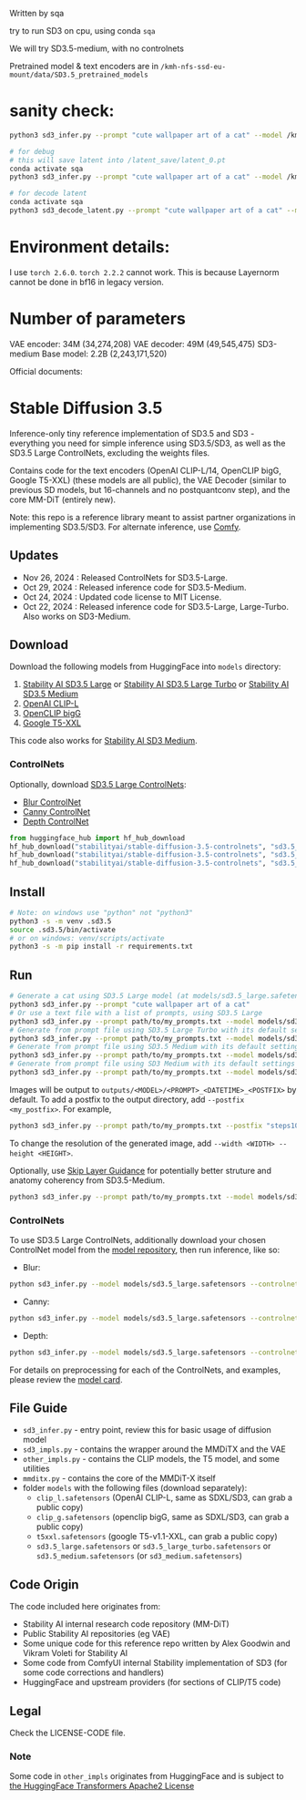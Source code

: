 Written by sqa

try to run SD3 on cpu, using conda `sqa`

We will try SD3.5-medium, with no controlnets

Pretrained model & text encoders are in `/kmh-nfs-ssd-eu-mount/data/SD3.5_pretrained_models`

# sanity check:

```sh
python3 sd3_infer.py --prompt "cute wallpaper art of a cat" --model /kmh-nfs-ssd-eu-mount/data/SD3.5_pretrained_models/sd3.5_medium.safetensors

# for debug
# this will save latent into /latent_save/latent_0.pt
conda activate sqa
python3 sd3_infer.py --prompt "cute wallpaper art of a cat" --model /kmh-nfs-ssd-eu-mount/data/SD3.5_pretrained_models/sd3.5_medium.safetensors --steps 1

# for decode latent
conda activate sqa
python3 sd3_decode_latent.py --prompt "cute wallpaper art of a cat" --model /kmh-nfs-ssd-eu-mount/data/SD3.5_pretrained_models/sd3.5_medium.safetensors --steps 1

```

# Environment details: 

I use `torch 2.6.0`. `torch 2.2.2` cannot work. This is because Layernorm cannot be done in bf16 in legacy version.

# Number of parameters

VAE encoder: 34M (34,274,208)
VAE decoder: 49M (49,545,475)
SD3-medium Base model: 2.2B (2,243,171,520)

Official documents:

# Stable Diffusion 3.5

Inference-only tiny reference implementation of SD3.5 and SD3 - everything you need for simple inference using SD3.5/SD3, as well as the SD3.5 Large ControlNets, excluding the weights files.

Contains code for the text encoders (OpenAI CLIP-L/14, OpenCLIP bigG, Google T5-XXL) (these models are all public), the VAE Decoder (similar to previous SD models, but 16-channels and no postquantconv step), and the core MM-DiT (entirely new).

Note: this repo is a reference library meant to assist partner organizations in implementing SD3.5/SD3. For alternate inference, use [Comfy](https://github.com/comfyanonymous/ComfyUI).

## Updates

- Nov 26, 2024 : Released ControlNets for SD3.5-Large.
- Oct 29, 2024 : Released inference code for SD3.5-Medium.
- Oct 24, 2024 : Updated code license to MIT License.
- Oct 22, 2024 : Released inference code for SD3.5-Large, Large-Turbo. Also works on SD3-Medium.

## Download

Download the following models from HuggingFace into `models` directory:
1. [Stability AI SD3.5 Large](https://huggingface.co/stabilityai/stable-diffusion-3.5-large/blob/main/sd3.5_large.safetensors) or [Stability AI SD3.5 Large Turbo](https://huggingface.co/stabilityai/stable-diffusion-3.5-large-turbo/blob/main/sd3.5_large_turbo.safetensors) or [Stability AI SD3.5 Medium](https://huggingface.co/stabilityai/stable-diffusion-3.5-medium/blob/main/sd3.5_medium.safetensors)
2. [OpenAI CLIP-L](https://huggingface.co/stabilityai/stable-diffusion-3.5-large/blob/main/text_encoders/clip_l.safetensors)
3. [OpenCLIP bigG](https://huggingface.co/stabilityai/stable-diffusion-3.5-large/blob/main/text_encoders/clip_g.safetensors)
4. [Google T5-XXL](https://huggingface.co/stabilityai/stable-diffusion-3.5-large/blob/main/text_encoders/t5xxl_fp16.safetensors)

This code also works for [Stability AI SD3 Medium](https://huggingface.co/stabilityai/stable-diffusion-3-medium/blob/main/sd3_medium.safetensors).

### ControlNets

Optionally, download [SD3.5 Large ControlNets](https://huggingface.co/stabilityai/stable-diffusion-3.5-controlnets):
- [Blur ControlNet](https://huggingface.co/stabilityai/stable-diffusion-3.5-controlnets/resolve/main/blur_8b.safetensors)
- [Canny ControlNet](https://huggingface.co/stabilityai/stable-diffusion-3.5-controlnets/resolve/main/canny_8b.safetensors)
- [Depth ControlNet](https://huggingface.co/stabilityai/stable-diffusion-3.5-controlnets/resolve/main/depth_8b.safetensors)

```py
from huggingface_hub import hf_hub_download
hf_hub_download("stabilityai/stable-diffusion-3.5-controlnets", "sd3.5_large_controlnet_blur.safetensors", local_dir="models")
hf_hub_download("stabilityai/stable-diffusion-3.5-controlnets", "sd3.5_large_controlnet_canny.safetensors", local_dir="models")
hf_hub_download("stabilityai/stable-diffusion-3.5-controlnets", "sd3.5_large_controlnet_depth.safetensors", local_dir="models")
```

## Install

```sh
# Note: on windows use "python" not "python3"
python3 -s -m venv .sd3.5
source .sd3.5/bin/activate
# or on windows: venv/scripts/activate
python3 -s -m pip install -r requirements.txt
```

## Run

```sh
# Generate a cat using SD3.5 Large model (at models/sd3.5_large.safetensors) with its default settings
python3 sd3_infer.py --prompt "cute wallpaper art of a cat"
# Or use a text file with a list of prompts, using SD3.5 Large
python3 sd3_infer.py --prompt path/to/my_prompts.txt --model models/sd3.5_large.safetensors
# Generate from prompt file using SD3.5 Large Turbo with its default settings
python3 sd3_infer.py --prompt path/to/my_prompts.txt --model models/sd3.5_large_turbo.safetensors
# Generate from prompt file using SD3.5 Medium with its default settings, at 2k resolution
python3 sd3_infer.py --prompt path/to/my_prompts.txt --model models/sd3.5_medium.safetensors --width 1920 --height 1080
# Generate from prompt file using SD3 Medium with its default settings
python3 sd3_infer.py --prompt path/to/my_prompts.txt --model models/sd3_medium.safetensors
```

Images will be output to `outputs/<MODEL>/<PROMPT>_<DATETIME>_<POSTFIX>` by default.
To add a postfix to the output directory, add `--postfix <my_postfix>`. For example,
```sh
python3 sd3_infer.py --prompt path/to/my_prompts.txt --postfix "steps100" --steps 100
```

To change the resolution of the generated image, add `--width <WIDTH> --height <HEIGHT>`.

Optionally, use [Skip Layer Guidance](https://github.com/comfyanonymous/ComfyUI/pull/5404) for potentially better struture and anatomy coherency from SD3.5-Medium.
```sh
python3 sd3_infer.py --prompt path/to/my_prompts.txt --model models/sd3.5_medium.safetensors --skip_layer_cfg True
```

### ControlNets

To use SD3.5 Large ControlNets, additionally download your chosen ControlNet model from the [model repository](https://huggingface.co/stabilityai/stable-diffusion-3.5-controlnets), then run inference, like so:
- Blur:
```sh
python sd3_infer.py --model models/sd3.5_large.safetensors --controlnet_ckpt models/sd3.5_large_controlnet_blur.safetensors --controlnet_cond_image inputs/blur.png --prompt "generated ai art, a tiny, lost rubber ducky in an action shot close-up, surfing the humongous waves, inside the tube, in the style of Kelly Slater"
```
- Canny:
```sh
python sd3_infer.py --model models/sd3.5_large.safetensors --controlnet_ckpt models/sd3.5_large_controlnet_canny.safetensors --controlnet_cond_image inputs/canny.png --prompt "A Night time photo taken by Leica M11, portrait of a Japanese woman in a kimono, looking at the camera, Cherry blossoms"
```
- Depth:
```sh
python sd3_infer.py --model models/sd3.5_large.safetensors --controlnet_ckpt models/sd3.5_large_controlnet_depth.safetensors --controlnet_cond_image inputs/depth.png --prompt "photo of woman, presumably in her mid-thirties, striking a balanced yoga pose on a rocky outcrop during dusk or dawn. She wears a light gray t-shirt and dark leggings. Her pose is dynamic, with one leg extended backward and the other bent at the knee, holding the moon close to her hand."
```

For details on preprocessing for each of the ControlNets, and examples, please review the [model card](https://huggingface.co/stabilityai/stable-diffusion-3.5-controlnets).

## File Guide

- `sd3_infer.py` - entry point, review this for basic usage of diffusion model
- `sd3_impls.py` - contains the wrapper around the MMDiTX and the VAE
- `other_impls.py` - contains the CLIP models, the T5 model, and some utilities
- `mmditx.py` - contains the core of the MMDiT-X itself
- folder `models` with the following files (download separately):
    - `clip_l.safetensors` (OpenAI CLIP-L, same as SDXL/SD3, can grab a public copy)
    - `clip_g.safetensors` (openclip bigG, same as SDXL/SD3, can grab a public copy)
    - `t5xxl.safetensors` (google T5-v1.1-XXL, can grab a public copy)
    - `sd3.5_large.safetensors` or `sd3.5_large_turbo.safetensors` or `sd3.5_medium.safetensors` (or `sd3_medium.safetensors`)

## Code Origin

The code included here originates from:
- Stability AI internal research code repository (MM-DiT)
- Public Stability AI repositories (eg VAE)
- Some unique code for this reference repo written by Alex Goodwin and Vikram Voleti for Stability AI
- Some code from ComfyUI internal Stability implementation of SD3 (for some code corrections and handlers)
- HuggingFace and upstream providers (for sections of CLIP/T5 code)

## Legal

Check the LICENSE-CODE file.

### Note

Some code in `other_impls` originates from HuggingFace and is subject to [the HuggingFace Transformers Apache2 License](https://github.com/huggingface/transformers/blob/main/LICENSE)
